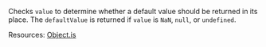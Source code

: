 Checks <code>value</code> to determine whether a default value should be returned in its place. The <code>defaultValue</code> is returned if <code>value</code> is <code>NaN</code>, <code>null</code>, or <code>undefined</code>.
  
Resources: [Object.is](https://developer.mozilla.org/docs/Web/JavaScript/Reference/Global_Objects/Object/is)
